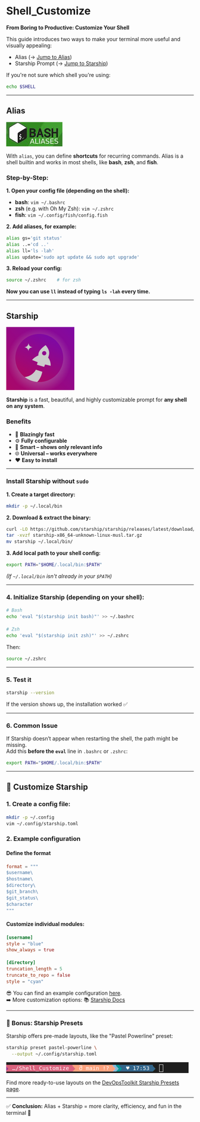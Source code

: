 # Shell_Customize  
**From Boring to Productive: Customize Your Shell**

This guide introduces two ways to make your terminal more useful and visually appealing:  
- Alias (→ [Jump to Alias](#alias))  
- Starship Prompt (→ [Jump to Starship](#starship))

If you're not sure which shell you're using:  
```bash
echo $SHELL
```

---

## Alias  
![alias](pic/alias.png)

With `alias`, you can define **shortcuts** for recurring commands. Alias is a shell builtin and works in most shells, like **bash**, **zsh**, and **fish**.

### Step-by-Step:

**1. Open your config file (depending on the shell):**
- **bash**: `vim ~/.bashrc`
- **zsh** (e.g. with Oh My Zsh): `vim ~/.zshrc`
- **fish**: `vim ~/.config/fish/config.fish`

**2. Add aliases, for example:**
```bash
alias gs='git status'
alias ..='cd ..'
alias ll='ls -lah'
alias update='sudo apt update && sudo apt upgrade'
```

**3. Reload your config:**
```bash
source ~/.zshrc    # for zsh
```

**Now you can use `ll` instead of typing `ls -lah` every time.**

---

## Starship  
![starship](pic/starship.png)

**Starship** is a fast, beautiful, and highly customizable prompt for **any shell on any system**.

### Benefits
- 🚀 **Blazingly fast**
- ⚙️ **Fully configurable**
- 🧠 **Smart – shows only relevant info**
- 🌐 **Universal – works everywhere**
- ❤️ **Easy to install**

---

### Install Starship without `sudo`

**1. Create a target directory:**
```bash
mkdir -p ~/.local/bin
```

**2. Download & extract the binary:**
```bash
curl -LO https://github.com/starship/starship/releases/latest/download/starship-x86_64-unknown-linux-musl.tar.gz
tar -xvzf starship-x86_64-unknown-linux-musl.tar.gz
mv starship ~/.local/bin/
```

**3. Add local path to your shell config:**
```bash
export PATH="$HOME/.local/bin:$PATH"
```

*(If `~/.local/bin` isn't already in your `$PATH`)*

---

### 4. Initialize Starship (depending on your shell):

```bash
# Bash
echo 'eval "$(starship init bash)"' >> ~/.bashrc

# Zsh
echo 'eval "$(starship init zsh)"' >> ~/.zshrc
```

Then:
```bash
source ~/.zshrc
```

---

### 5. Test it

```bash
starship --version
```

If the version shows up, the installation worked ✅

---

### 6. Common Issue

If Starship doesn’t appear when restarting the shell, the path might be missing.  
Add this **before the `eval`** line in `.bashrc` or `.zshrc`:

```bash
export PATH="$HOME/.local/bin:$PATH"
```

---

## 🎨 Customize Starship

### 1. Create a config file:
```bash
mkdir -p ~/.config
vim ~/.config/starship.toml
```

### 2. Example configuration

#### Define the format
```toml
format = """
$username\
$hostname\
$directory\
$git_branch\
$git_status\
$character
"""
```

#### Customize individual modules:
```toml
[username]
style = "blue"
show_always = true

[directory]
truncation_length = 5
truncate_to_repo = false
style = "cyan"
```
😎 You can find an example configuration [here](src/starship.md).  
➡️ More customization options: 📚 [Starship Docs](https://starship.rs/config/)

---

### 🎁 Bonus: Starship Presets

Starship offers pre-made layouts, like the "Pastel Powerline" preset:

```bash
starship preset pastel-powerline \
  --output ~/.config/starship.toml
```

![example](pic/exampel_pastel.png)

Find more ready-to-use layouts on the [DevOpsToolkit Starship Presets page](https://devopstoolkit.live/terminal/from-boring-to-productive-customize-your-shell-prompt-with-starship/#starship-presets).

---

✅ **Conclusion:** Alias + Starship = more clarity, efficiency, and fun in the terminal 🚀
